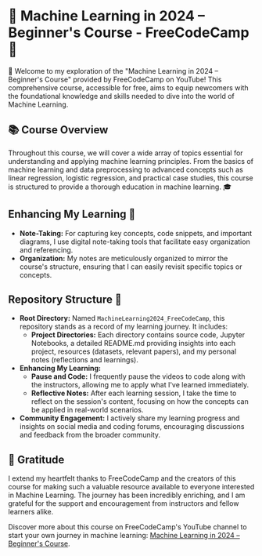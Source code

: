 # 🚀 Machine Learning in 2024 – Beginner's Course - FreeCodeCamp 🚀

🌟 Welcome to my exploration of the "Machine Learning in 2024 – Beginner's Course" provided by FreeCodeCamp on YouTube! This comprehensive course, accessible for free, aims to equip newcomers with the foundational knowledge and skills needed to dive into the world of Machine Learning. 

## 📚 Course Overview
Throughout this course, we will cover a wide array of topics essential for understanding and applying machine learning principles. From the basics of machine learning and data preprocessing to advanced concepts such as linear regression, logistic regression, and practical case studies, this course is structured to provide a thorough education in machine learning. 🎓

## Enhancing My Learning 🌱
- **Note-Taking:** For capturing key concepts, code snippets, and important diagrams, I use digital note-taking tools that facilitate easy organization and referencing.
- **Organization:** My notes are meticulously organized to mirror the course's structure, ensuring that I can easily revisit specific topics or concepts.

## Repository Structure 📂
- **Root Directory:** Named `MachineLearning2024_FreeCodeCamp`, this repository stands as a record of my learning journey. It includes:
  - **Project Directories:** Each directory contains source code, Jupyter Notebooks, a detailed README.md providing insights into each project, resources (datasets, relevant papers), and my personal notes (reflections and learnings).
- **Enhancing My Learning:**
  - **Pause and Code:** I frequently pause the videos to code along with the instructors, allowing me to apply what I've learned immediately.
  - **Reflective Notes:** After each learning session, I take the time to reflect on the session's content, focusing on how the concepts can be applied in real-world scenarios.
- **Community Engagement:** I actively share my learning progress and insights on social media and coding forums, encouraging discussions and feedback from the broader community.

## 🎉 Gratitude
I extend my heartfelt thanks to FreeCodeCamp and the creators of this course for making such a valuable resource available to everyone interested in Machine Learning. The journey has been incredibly enriching, and I am grateful for the support and encouragement from instructors and fellow learners alike.

Discover more about this course on FreeCodeCamp's YouTube channel to start your own journey in machine learning: [Machine Learning in 2024 – Beginner's Course](https://www.youtube.com/watch?v=URL_OF_THE_COURSE).

